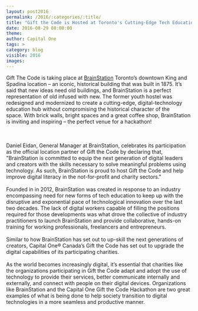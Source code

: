 ```yaml
---
layout: post2016
permalink: /2016/:categories/:title/
title: "Gift the Code is Hosted at Toronto's Cutting-Edge Tech Education Hub: BrainStation"
date: 2016-08-29 08:00:00
theme:
author: Capital One
tags: >
category: blog
visible: 2016
images:
---
```

Gift The Code is taking place at [BrainStation](https://www.brainstation.io/) Toronto’s downtown  King and Spadina location – an iconic, historical building that was built in 1875. It’s said that new ideas need old buildings, and BrainStation is a perfect representation of old infused with new. The former youth hostel was redesigned and modernized to create a cutting-edge, digital-technology education hub without compromising the historical character of the space. With brick walls, bright spaces and a great coffee shop, BrainStation is inviting and inspiring – the perfect venue for a hackathon!
<!--more-->
<br />
<br />
Daniel Eidan, General Manager at BrainStation, celebrates its participation as the official location partner of Gift the Code by declaring that, "BrainStation is committed to equip the next generation of digital leaders and creators with the skills necessary to solve meaningful problems using technology. As such, BrainStation is proud to host Gift the Code and help improve digital literacy in the not-for-profit and charity sectors."
<br />
<br />
Founded in in 2012, BrainStation was created in response to an industry encompassing need for new forms of tech education to keep up with the disruptive and exponential pace of technological innovation over the last two decades. The lack of digital workers capable of filling the positions required for those developments was what drove the collective of industry practitioners to launch BrainStation and provide collaborative, hands-on training for working professionals, freelancers and entrepreneurs. 
<br />
<br />
Similar to how BrainStation has set out to up-skill the next generations of creators, Capital One® Canada’s Gift the Code has set out to upgrade the digital capabilities of its participating charities.
<br />
<br />
As the world becomes increasingly digital, it’s essential that charities like the organizations participating in Gift the Code adapt and adopt the use of technology to provide their services, better communicate internally and externally, and connect with people on their digital devices. Organizations like BrainStation and the Capital One Gift the Code Hackathon are two great examples of what is being done to help society transition to digital technologies in a more seamless and productive manner.
